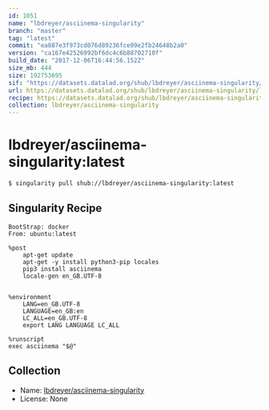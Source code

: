 ```yaml
---
id: 1051
name: "lbdreyer/asciinema-singularity"
branch: "master"
tag: "latest"
commit: "ea887e3f973cd076d89236fce09e2fb24648b2a0"
version: "ca167e42526992bf6dc4c6b88702710f"
build_date: "2017-12-06T16:44:56.152Z"
size_mb: 444
size: 192753695
sif: "https://datasets.datalad.org/shub/lbdreyer/asciinema-singularity/latest/2017-12-06-ea887e3f-ca167e42/ca167e42526992bf6dc4c6b88702710f.simg"
url: https://datasets.datalad.org/shub/lbdreyer/asciinema-singularity/latest/2017-12-06-ea887e3f-ca167e42/
recipe: https://datasets.datalad.org/shub/lbdreyer/asciinema-singularity/latest/2017-12-06-ea887e3f-ca167e42/Singularity
collection: lbdreyer/asciinema-singularity
---
```


# lbdreyer/asciinema-singularity:latest

```bash
$ singularity pull shub://lbdreyer/asciinema-singularity:latest
```

## Singularity Recipe

```singularity
BootStrap: docker
From: ubuntu:latest

%post
    apt-get update
    apt-get -y install python3-pip locales
    pip3 install asciinema
    locale-gen en_GB.UTF-8


%environment
    LANG=en_GB.UTF-8
    LANGUAGE=en_GB:en
    LC_ALL=en_GB.UTF-8
    export LANG LANGUAGE LC_ALL

%runscript
exec asciinema "$@"
```

## Collection

 - Name: [lbdreyer/asciinema-singularity](https://github.com/lbdreyer/asciinema-singularity)
 - License: None

